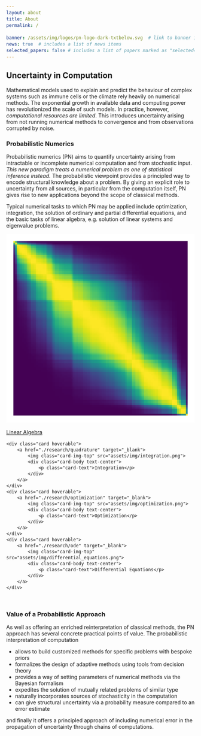 ```yaml
---
layout: about
title: About
permalink: /

banner: /assets/img/logos/pn-logo-dark-txtbelow.svg  # link to banner image relative to root
news: true  # includes a list of news items
selected_papers: false # includes a list of papers marked as "selected={true}"
---
```


## Uncertainty in Computation

Mathematical models used to explain and predict the behaviour of complex systems such as immune cells or the climate rely heavily on numerical methods. The exponential growth in available data and computing power has revolutionized the scale of such models. In practice, however, *computational resources are limited*. This introduces uncertainty arising from not running numerical methods to convergence and from observations corrupted by noise.

### Probabilistic Numerics

Probabilistic numerics (PN) aims to quantify uncertainty arising from intractable or incomplete numerical computation and from stochastic input. *This new paradigm treats a numerical problem as one of statistical inference instead.* The probabilistic viewpoint provides a principled way to encode structural knowledge about a problem. By giving an explicit role to uncertainty from all sources, in particular from the computation itself, PN gives rise to new applications beyond the scope of classical methods.

Typical numerical tasks to which PN may be applied include optimization, integration, the solution of ordinary and partial differential equations, and the basic tasks of linear algebra, e.g. solution of linear systems and eigenvalue problems.

<div class="card-deck">
    <div class="card hoverable">
        <a href="./research/linear_algebra" target="_blank">
            <img class="card-img-top" src="assets/img/linear_algebra.png">
            <div class="card-body text-center">
                <p class="card-text">Linear Algebra</p>
            </div>
        </a>
    </div>

    <div class="card hoverable">
        <a href="./research/quadrature" target="_blank">
            <img class="card-img-top" src="assets/img/integration.png">
            <div class="card-body text-center">
                <p class="card-text">Integration</p>
            </div>
        </a>
    </div>
    <div class="card hoverable">
        <a href="./research/optimization" target="_blank">
            <img class="card-img-top" src="assets/img/optimization.png">
            <div class="card-body text-center">
                <p class="card-text">Optimization</p>
            </div>
        </a>
    </div>
    <div class="card hoverable">
        <a href="./research/ode" target="_blank">
            <img class="card-img-top" src="assets/img/differential_equations.png">
            <div class="card-body text-center">
                <p class="card-text">Differential Equations</p>
            </div>
        </a>
    </div>
</div>
<br>

### Value of a Probabilistic Approach

As well as offering an enriched reinterpretation of classical methods, the PN approach has several concrete practical points of value. The probabilistic interpretation of computation

- allows to build customized methods for specific problems with bespoke priors
- formalizes the design of adaptive methods using tools from decision theory
- provides a way of setting parameters of numerical methods via the Bayesian formalism
- expedites the solution of mutually related problems of similar type
- naturally incorporates sources of stochasticity in the computation
- can give structural uncertainty via a probability measure compared to an error estimate

and finally it offers a principled approach of including numerical error in the propagation of uncertainty through chains of computations.
